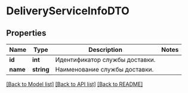 # DeliveryServiceInfoDTO

## Properties
Name | Type | Description | Notes
------------ | ------------- | ------------- | -------------
**id** | **int** | Идентификатор службы доставки. | 
**name** | **string** | Наименование службы доставки. | 

[[Back to Model list]](../README.md#documentation-for-models) [[Back to API list]](../README.md#documentation-for-api-endpoints) [[Back to README]](../README.md)


